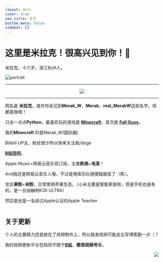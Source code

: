 ```yaml
---
layout: docs
cover: true
seo_title: 关于
bottom_meta: false
sidebar: []
---
```

# 这里是米拉克！很高兴见到你！👋

米拉克，十六岁，浙江杭州人。

<div class="text-center">
  <div class="site-author-avatar">
    <img src="https://z3.ax1x.com/2021/08/16/fRWDk4.jpg" alt="portrait" title="ID : 云游君">
  </div>
</div>

***

<div align=center>
<img src="https://z3.ax1x.com/2021/09/07/ho5OFf.png" width="" height="" />
</div>

***

网名是 **米拉克**，或许你会见到**Merak_W**，**Merak**，**real_MerakW**这些名字，但都是我哦！

只会一点点**Python**。最喜欢玩的游戏是 [**Minecraft**](https://minecraft.net/)，其次是 [**Fall Guys**]( https://www.mediatonicgames.com/game/fall-guys)。

我的**Minecraft** ID是Merak_W(国际服)

Bilibili UP主，粉丝很少所以快来关注我/doge

[**B站空间**](https://b23.tv/h0yQ0i)。

Apple Music+网易云音乐双订阅，主推**欧美**+**电音**！

And我还是网易云音乐人哦，不过是用库乐队随便敲敲拔了（笑）。

忠实**果粉**+**米粉**，日常使用苹果生态。（小米主要是智能家居啦，但是手机也是有的，是一台~~没娘的~~K30 ULTRA）

然后是也是一名经过Apple认证的Apple Teacher

<div style="align: center">
<img src=""/>
</div>

## 关于更新

个人的主要精力还是放在了视频制作上，所以我发视频可能会比写博客勤一点（？

我的视频更新平台包括但不限于[**B站**](https://b23.tv/h0yQ0i)，**微信视频号**等。

<img align="right" src="https://github-readme-stats.vercel.app/api?username=MerakW&show_icons=true&icon_color=0078e7&title_color=0078e7">
